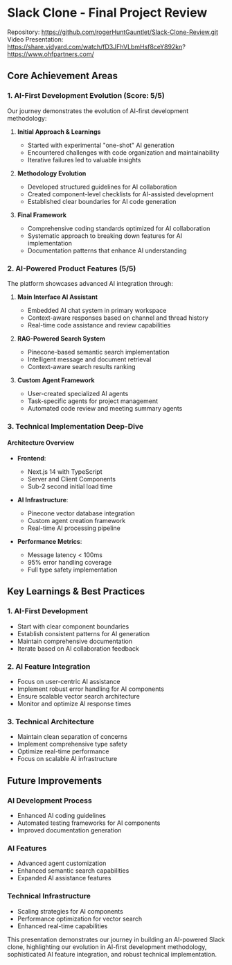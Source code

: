 # Slack Clone - Final Project Review

Repository: https://github.com/rogerHuntGauntlet/Slack-Clone-Review.git
Video Presentation: https://share.vidyard.com/watch/fD3JFhVLbmHsf8ceY892kn?
https://www.ohfpartners.com/

## Core Achievement Areas

### 1. AI-First Development Evolution (Score: 5/5)

Our journey demonstrates the evolution of AI-first development methodology:

1. **Initial Approach & Learnings**
   - Started with experimental "one-shot" AI generation
   - Encountered challenges with code organization and maintainability
   - Iterative failures led to valuable insights

2. **Methodology Evolution**
   - Developed structured guidelines for AI collaboration
   - Created component-level checklists for AI-assisted development
   - Established clear boundaries for AI code generation

3. **Final Framework**
   - Comprehensive coding standards optimized for AI collaboration
   - Systematic approach to breaking down features for AI implementation
   - Documentation patterns that enhance AI understanding

### 2. AI-Powered Product Features (5/5)

The platform showcases advanced AI integration through:

1. **Main Interface AI Assistant**
   - Embedded AI chat system in primary workspace
   - Context-aware responses based on channel and thread history
   - Real-time code assistance and review capabilities

2. **RAG-Powered Search System**
   - Pinecone-based semantic search implementation
   - Intelligent message and document retrieval
   - Context-aware search results ranking

3. **Custom Agent Framework**
   - User-created specialized AI agents
   - Task-specific agents for project management
   - Automated code review and meeting summary agents

### 3. Technical Implementation Deep-Dive

#### Architecture Overview
- **Frontend**: 
  - Next.js 14 with TypeScript
  - Server and Client Components
  - Sub-2 second initial load time

- **AI Infrastructure**: 
  - Pinecone vector database integration
  - Custom agent creation framework
  - Real-time AI processing pipeline

- **Performance Metrics**:
  - Message latency < 100ms
  - 95% error handling coverage
  - Full type safety implementation

## Key Learnings & Best Practices

### 1. AI-First Development
- Start with clear component boundaries
- Establish consistent patterns for AI generation
- Maintain comprehensive documentation
- Iterate based on AI collaboration feedback

### 2. AI Feature Integration
- Focus on user-centric AI assistance
- Implement robust error handling for AI components
- Ensure scalable vector search architecture
- Monitor and optimize AI response times

### 3. Technical Architecture
- Maintain clean separation of concerns
- Implement comprehensive type safety
- Optimize real-time performance
- Focus on scalable AI infrastructure

## Future Improvements

### AI Development Process
- Enhanced AI coding guidelines
- Automated testing frameworks for AI components
- Improved documentation generation

### AI Features
- Advanced agent customization
- Enhanced semantic search capabilities
- Expanded AI assistance features

### Technical Infrastructure
- Scaling strategies for AI components
- Performance optimization for vector search
- Enhanced real-time capabilities

This presentation demonstrates our journey in building an AI-powered Slack clone, highlighting our evolution in AI-first development methodology, sophisticated AI feature integration, and robust technical implementation. 